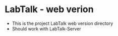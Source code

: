 # LabTalk - web verion 
* This is the project LabTalk web version directory 
* Should work with LabTalk-Server
